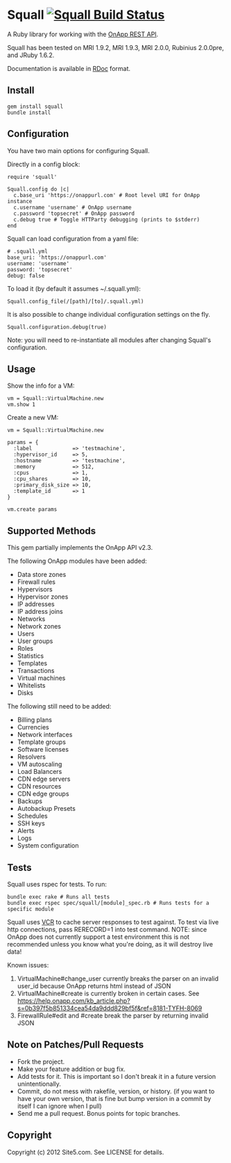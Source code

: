 Squall [![Squall Build Status][Build Icon]][Build Status]
=========================================================

A Ruby library for working with the [OnApp REST API][].

Squall has been tested on MRI 1.9.2, MRI 1.9.3, MRI 2.0.0,
Rubinius 2.0.0pre, and JRuby 1.6.2.

Documentation is available in [RDoc][] format.

[Build Status]: http://travis-ci.org/site5/squall
[Build Icon]: https://secure.travis-ci.org/site5/squall.png?branch=master
[OnApp REST API]: https://help.onapp.com/manual.php?m=2
[RDoc]: http://rdoc.info/github/site5/squall/master/frames

Install
-------

    gem install squall
    bundle install

Configuration
-------------

You have two main options for configuring Squall.

Directly in a config block:

    require 'squall'

    Squall.config do |c|
      c.base_uri 'https://onappurl.com' # Root level URI for OnApp instance
      c.username 'username' # OnApp username
      c.password 'topsecret' # OnApp password
      c.debug true # Toggle HTTParty debugging (prints to $stderr)
    end

Squall can load configuration from a yaml file:

    # .squall.yml
    base_uri: 'https://onappurl.com'
    username: 'username'
    password: 'topsecret'
    debug: false

To load it (by default it assumes ~/.squall.yml):

    Squall.config_file(/[path]/[to]/.squall.yml)

It is also possible to change individual configuration settings on the fly.

    Squall.configuration.debug(true)

Note: you will need to re-instantiate all modules after changing Squall's configuration.

Usage
-----

Show the info for a VM:

    vm = Squall::VirtualMachine.new
    vm.show 1

Create a new VM:

    vm = Squall::VirtualMachine.new

    params = {
      :label             => 'testmachine',
      :hypervisor_id     => 5,
      :hostname          => 'testmachine',
      :memory            => 512,
      :cpus              => 1,
      :cpu_shares        => 10,
      :primary_disk_size => 10,
      :template_id       => 1
    }

    vm.create params

Supported Methods
-----------------

This gem partially implements the OnApp API v2.3.

The following OnApp modules have been added:

* Data store zones
* Firewall rules
* Hypervisors
* Hypervisor zones
* IP addresses
* IP address joins
* Networks
* Network zones
* Users
* User groups
* Roles
* Statistics
* Templates
* Transactions
* Virtual machines
* Whitelists
* Disks

The following still need to be added:

* Billing plans
* Currencies
* Network interfaces
* Template groups
* Software licenses
* Resolvers
* VM autoscaling
* Load Balancers
* CDN edge servers
* CDN resources
* CDN edge groups
* Backups
* Autobackup Presets
* Schedules
* SSH keys
* Alerts
* Logs
* System configuration

Tests
-----

Squall uses rspec for tests. To run:

    bundle exec rake # Runs all tests
    bundle exec rspec spec/squall/[module]_spec.rb # Runs tests for a specific module

Squall uses [VCR](https://github.com/myronmarston/vcr) to cache server
responses to test against. To test via live http connections, pass RERECORD=1
into test command. NOTE: since OnApp does not currently support a test
environment this is not recommended unless you know what you're doing, as it
will destroy live data!

Known issues:

1. VirtualMachine#change_user currently breaks the parser on an invalid
   user_id  because OnApp returns html instead of JSON
2. VirtualMachine#create is currently broken in certain cases.  See
   <https://help.onapp.com/kb_article.php?s=0b397f5b851334cea54da9ddd829bf5f&ref=8181-TYFH-8069>
3. FirewallRule#edit and #create break the parser by returning invalid JSON

Note on Patches/Pull Requests
-----------------------------

* Fork the project.
* Make your feature addition or bug fix.
* Add tests for it. This is important so I don't break it in a
  future version unintentionally.
* Commit, do not mess with rakefile, version, or history.
  (if you want to have your own version, that is fine but bump version in a
  commit by itself I can ignore when I pull)
* Send me a pull request. Bonus points for topic branches.

Copyright
---------

Copyright (c) 2012 Site5.com. See LICENSE for details.
